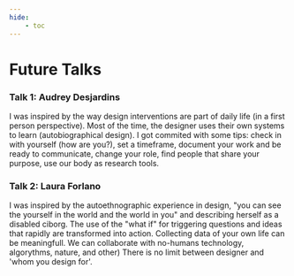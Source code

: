 ```yaml
---
hide:
    - toc
---
```


# Future Talks

### Talk 1: Audrey Desjardins

I was inspired by the way design interventions are part of daily life (in a first person perspective). Most of the time, the designer uses their own systems to learn (autobiographical design). I got commited with some tips: check in with yourself (how are you?), set a timeframe, document your work and be ready to communicate, change your role, find people that share your purpose, use our body as research tools. 

### Talk 2: Laura Forlano

I was inspired by the autoethnographic experience in design, "you can see the yourself in the world and the world in you" and describing herself as a disabled ciborg. The use of the "what if" for triggering questions and ideas that rapidly are transformed into action. Collecting data of your own life can be meaningfull. We can collaborate with no-humans technology, algorythms, nature, and other) There is no limit between designer and 'whom you design for'.













